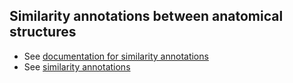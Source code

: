 ## Similarity annotations between anatomical structures

* See [documentation for similarity annotations](https://github.com/BgeeDB/anatomical-similarity-annotations/wiki/Similarity-annotations)
* See [similarity annotations](https://github.com/BgeeDB/anatomical-similarity-annotations/tree/master/release)
